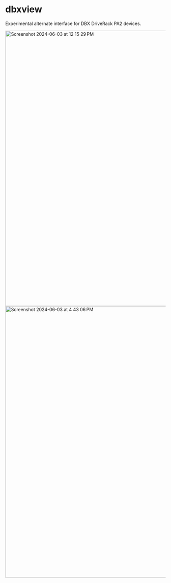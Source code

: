 # dbxview
Experimental alternate interface for DBX DriveRack PA2 devices. 

<img width="864" alt="Screenshot 2024-06-03 at 12 15 29 PM" src="https://github.com/tcdent/dbxview/assets/54419/46ccd4b8-c12b-4d48-ba4a-dc8a6610701e">

<img width="852" alt="Screenshot 2024-06-03 at 4 43 06 PM" src="https://github.com/tcdent/dbxview/assets/54419/6067a211-8e09-441f-8335-1df14ec208c0">

